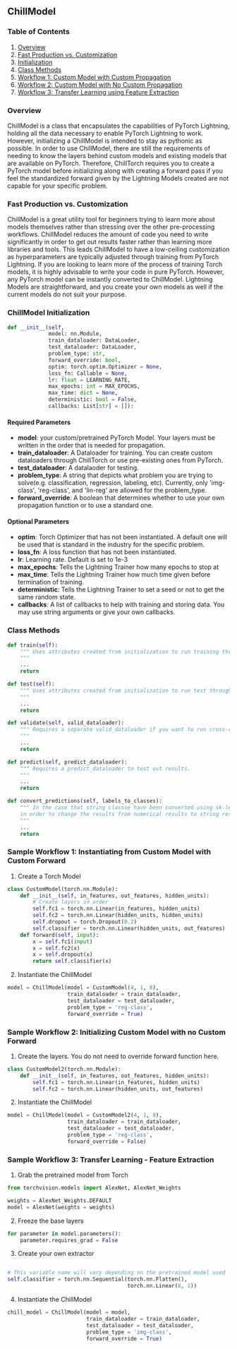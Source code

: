 ## ChillModel

### Table of Contents
1. [Overview](https://github.com/terryhn1/chill_torch/tree/master/chill_model#overview)
2. [Fast Production vs. Customization](https://github.com/terryhn1/chill_torch/tree/master/chill_model#fast-production-vs-customization)
3. [Initialization](https://github.com/terryhn1/chill_torch/tree/master/chill_model#chillmodel-initialization)
4. [Class Methods](https://github.com/terryhn1/chill_torch/tree/master/chill_model#methods)
5. [Workflow 1: Custom Model with Custom Propagation](https://github.com/terryhn1/chill_torch/tree/master/chill_model#sample-workflow-1-instantiating-from-custom-model-with-custom-forward)
6. [Workflow 2: Custom Model with No Custom Propagation](https://github.com/terryhn1/chill_torch/tree/master/chill_model#sample-workflow-2-initializing-custom-model-with-no-custom-forward)
7. [Workflow 3: Transfer Learning using Feature Extraction](https://github.com/terryhn1/chill_torch/tree/master/chill_model#sample-workflow-3-transfer-learning---feature-extraction)

### Overview
ChillModel is a class that encapsulates the capabilities of PyTorch Lightning,
holding all the data necessary to enable PyTorch Lightning to work. However, initializing
a ChillModel is intended to stay as pythonic as possible. In order to use ChillModel,
there are still the requirements of needing to know the layers behind custom models and
existing models that are available on PyTorch. Therefore, ChillTorch requires you
to create a PyTorch model before initializing along with creating a forward pass if
you feel the standardized forward given by the Lightning Models created are not
capable for your specific problem.

### Fast Production vs. Customization
ChillModel is a great utility tool for beginners trying to learn more about models themselves
rather than stressing over the other pre-processing workflows. ChillModel reduces the amount
of code you need to write significantly in order to get out results faster rather than
learning more libraries and tools. This leads ChillModel to have a low-ceiling customization as hyperparameters
are typically adjusted through training from PyTorch Lightning. If you are looking to learn more of the process
of training Torch models, it is highly advisable to write your code in pure PyTorch. However, any PyTorch
model can be instantly converted to ChillModel. Lightning Models are straightforward, and you create your
own models as well if the current models do not suit your purpose.

### ChillModel Initialization
```python
def __init__(self,
             model: nn.Module,
             train_dataloader: DataLoader,
             test_dataloader: DataLoader,
             problem_type: str,
             forward_override: bool,
             optim: torch.optim.Optimizer = None,
             loss_fn: Callable = None,
             lr: float = LEARNING_RATE,
             max_epochs: int = MAX_EPOCHS,
             max_time: dict = None,
             deterministic: bool = False,
             callbacks: List[str] = []):
```

#### Required Parameters
* **model**: your custom/pretrained PyTorch Model. Your layers must be written in the order that is needed for propagation.
* **train_dataloader**: A Dataloader for training. You can create custom dataloaders through ChillTorch or use pre-existing ones from PyTorch.
* **test_dataloader**: A datalaoder for testing.
* **problem_type**: A string that depicts what problem you are trying to solve(e.g. classification, regression, labeling, etc). Currently, only 'img-class', 'reg-class', and 'lin-reg' are allowed for the problem_type.
* **forward_override**: A boolean that determines whether to use your own propagation function or to use a standard one.

#### Optional Parameters
* **optim**: Torch Optimizer that has not been instantiated. A default one will be used that is standard in the industry for the specific problem.
* **loss_fn**: A loss function that has not been instantiated. 
* **lr**: Learning rate. Default is set to 1e-3
* **max_epochs**: Tells the Lightning Trainer how many epochs to stop at
* **max_time**: Tells the Lightning Trainer how much time given before termination of training.
* **deterministic**: Tells the Lightning Trainer to set a seed or not to get the same random state.
* **callbacks**: A list of callbacks to help with training and storing data. You may use string arguments or give your own callbacks.

### Class Methods
```python
def train(self):
    """ Uses attributes created from initialization to run training through Lightning Trainer 
    """
    ...
    return

def test(self):
    """ Uses attributes created from initialization to run test through Lightning Trainer
    """
    ...
    return

def validate(self, valid_dataloader):
    """ Requires a separate valid_dataloader if you want to run cross-validation separately from Lightning procedures.
    """
    ...
    return

def predict(self, predict_dataloader):
    """ Requires a predict_dataloader to test out results.
    """
    ...
    return

def convert_predictions(self, labels_to_classes):
    """ In the case that string classse have been converted using sk-learn's Label Encoder, a dictionary can be sent
    in order to change the results from numerical results to string results.
    """
    ...
    return
```

### Sample Workflow 1: Instantiating from Custom Model with Custom Forward
1. Create a Torch Model
```python
class CustomModel(torch.nn.Module):
    def __init__(self, in_features, out_features, hidden_units):
        # Create layers in order
        self.fc1 = torch.nn.Linear(in_features, hidden_units)
        self.fc2 = torch.nn.Linear(hidden_units, hidden_units)
        self.dropout = torch.Dropout(0.2)
        self.classifier = torch.nn.Linear(hidden_units, out_features)
    def forward(self, input):
        x = self.fc1(input)
        x = self.fc2(x)
        x = self.dropout(x)
        return self.classifier(x)        
```
2. Instantiate the ChillModel
```python
model = ChillModel(model = CustomModel(4, 1, 8),
                   train_dataloader = train_dataloader,
                   test_dataloader = test_dataloader,
                   problem_type = 'reg-class',
                   forward_override = True)
```

### Sample Workflow 2: Initializing Custom Model with no Custom Forward
1. Create the layers. You do not need to override forward function here.
```python
class CustomModel2(torch.nn.Module):
    def __init__(self, in_features, out_features, hidden_units):
        self.fc1 = torch.nn.Linear(in_features, hidden_units)
        self.fc2 = torch.nn.Linear(hidden_units, out_features)
```
2. Instantiate the ChillModel
```python
model = ChillModel(model = CustomModel2(4, 1, 8),
                   train_dataloader = train_dataloader,
                   test_dataloader = test_dataloader,
                   problem_type = 'reg-class',
                   forward_override = False)
```

### Sample Workflow 3: Transfer Learning - Feature Extraction
1. Grab the pretrained model from Torch
```python
from torchvision.models import AlexNet, AlexNet_Weights

weights = AlexNet_Weights.DEFAULT
model = AlexNet(weights = weights)
```
2. Freeze the base layers
```python
for parameter in model.parameters():
    parameter.requires_grad = False
```
3. Create your own extractor
```python

# This variable name will vary depending on the pretrained model used
self.classifier = torch.nn.Sequential(torch.nn.Flatten(),
                                      torch.nn.Linear(8, 1))
```

4. Instantiate the ChillModel
```python
chill_model = ChillModel(model = model,
                         train_dataloader = train_dataloader,
                         test_dataloader = test_dataloader,
                         problem_type = 'img-class',
                         forward_override = True)
```
